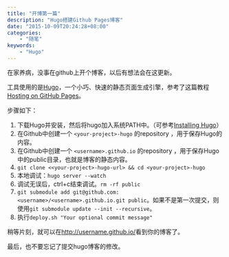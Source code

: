 ```yaml
---
title: "开博第一篇"
description: "Hugo搭建Github Pages博客"
date: "2015-10-09T20:24:28+08:00"
categories:
    - "随笔"
keywords:
    - "Hugo"
---
```


在家养病，没事在github上开个博客，以后有想法会在这更新。

工具使用的是[Hugo](https://gohugo.io)，一个小巧、快速的静态页面生成引擎，参考了这篇教程[Hosting on GitHub Pages](https://gohugo.io/tutorials/github-pages-blog/)。

步骤如下：

1.  下载Hugo并安装，然后将hugo加入系统PATH中。（可参考[Installing Hugo][]）
2.  在Github中创建一个 `<your-project>-hugo` 的repository ，用于保存Hugo的内容。
3.  在Github中创建一个 `<username>.github.io` 的repository ，用于保存Hugo中的public目录，也就是博客的静态内容。
4. `git clone <<your-project>-hugo-url> && cd <your-project>-hugo`
5. 本地调试：`hugo server --watch`
6.  调试无误后，ctrl+c结束调试。`rm -rf public`
7. `git submodule add git@github.com:<username>/<username>.github.io.git public`。如果不是第一次提交，则使用`git submodule update --init --recursive`。
8. 执行`deploy.sh "Your optional commit message"`

稍等片刻，就可以在<http://username.github.io/>看到你的博客了。

最后，也不要忘记了提交hugo博客的修改。

[Installing Hugo]: https://gohugo.io/overview/installing/
